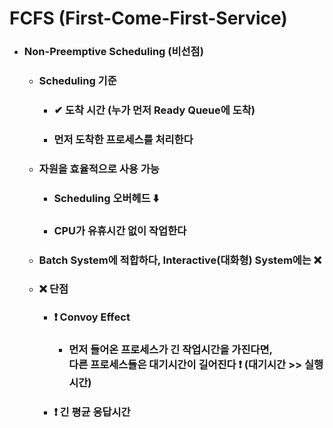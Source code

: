 # FCFS (First-Come-First-Service)
  - ### Non-Preemptive Scheduling (비선점)
    - ### Scheduling 기준
      - ### ✔ 도착 시간 (누가 먼저 Ready Queue에 도착)
      - ### 먼저 도착한 프로세스를 처리한다
    - ### 자원을 효율적으로 사용 가능
      - ### Scheduling 오버헤드 ⬇️
      - ### CPU가 유휴시간 없이 작업한다
    - ### Batch System에 적합하다, Interactive(대화형) System에는 ❌

    - ### ❌ 단점
      - ### ❗ Convoy Effect
        - ### 먼저 들어온 프로세스가 긴 작업시간을 가진다면, <br> 다른 프로세스들은 대기시간이 길어진다 ❗ (대기시간 >> 실행시간)
      - ### ❗ 긴 평균 응답시간
